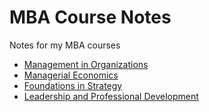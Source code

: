 # MBA Course Notes

Notes for my MBA courses

- [Management in Organizations](./Management-in-Organizations)
- [Managerial Economics](./Managerial-Economics)
- [Foundations in Strategy](./Foundations-in-Strategy)
- [Leadership and Professional Development](./Leadership-and-Professional-Development)
